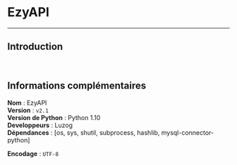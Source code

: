 # EzyAPI

---

## Introduction



<br>

## Informations complémentaires

__**Nom**__ : EzyAPI<br>
__**Version**__ : `v2.1`<br>
__**Version de Python**__ : Python 1.10<br>
__**Developpeurs**__ : Luzog<br>
__**Dépendances**__ : [os, sys, shutil, subprocess, hashlib, mysql-connector-python]

__**Encodage**__ : `UTF-8`

<br>
